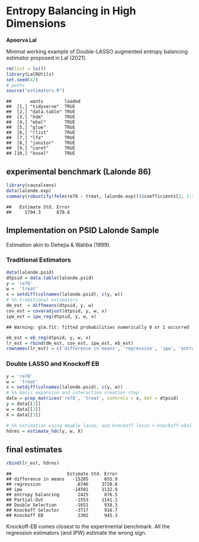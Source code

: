 Entropy Balancing in High Dimensions
====================================

**Apoorva Lal**

Minimal working example of Double-LASSO augmented entropy balancing
estimator proposed in Lal (2021).

``` r
rm(list = ls())
library(LalRUtils)
set.seed(42)
# paths
source("estimators.R")
```

    ##       wants        loaded
    ##  [1,] "tidyverse"  TRUE  
    ##  [2,] "data.table" TRUE  
    ##  [3,] "hdm"        TRUE  
    ##  [4,] "ebal"       TRUE  
    ##  [5,] "glue"       TRUE  
    ##  [6,] "rlist"      TRUE  
    ##  [7,] "lfe"        TRUE  
    ##  [8,] "janitor"    TRUE  
    ##  [9,] "caret"      TRUE  
    ## [10,] "kosel"      TRUE

experimental benchmark (Lalonde 86)
---------------------------

``` r
library(causalsens)
data(lalonde.exp)
summary(robustify(felm(re78 ~ treat, lalonde.exp)))$coefficients[2, 1:2]
```

    ##   Estimate Std. Error 
    ##     1794.3      670.8

Implementation on PSID Lalonde Sample
-------------------------------------

Estimation akin to Dehejia & Wahba (1999).

### Traditional Estimators

``` r
data(lalonde.psid)
dtpsid = data.table(lalonde.psid)
y = 're78'
w =  'treat'
x = setdiff(colnames(lalonde.psid), c(y, w))
# %% traditional estimators
dm_est  = diffmeans(dtpsid, y, w)
cov_est = covaradjust(dtpsid, y, w, x)
ipw_est = ipw_reg(dtpsid, y, w, x)
```

    ## Warning: glm.fit: fitted probabilities numerically 0 or 1 occurred

``` r
eb_est = eb_reg(dtpsid, y, w, x)
lr_est = rbind(dm_est, cov_est, ipw_est, eb_est)
rownames(lr_est) = c('difference in means', 'regression', 'ipw', 'entropy balancing')
```

### Double LASSO and Knockoff EB

``` r
y = 're78'
w =  'treat'
x = setdiff(colnames(lalonde.psid), c(y, w))
# %% basis expansion and interaction creation step
data = prep_matrices('re78', 'treat', controls = x, dat = dtpsid)
y = data[[1]]
w = data[[2]]
X = data[[3]]

# %% estimation using double lasso, and knockoff lasso + knockoff-ebal
hdres = estimate_hdc(y, w, X)
```

final estimates
---------------

``` r
rbind(lr_est, hdres)
```

    ##                     Estimate Std. Error
    ## difference in means   -15205      655.9
    ## regression             -8746     3720.6
    ## ipw                   -14501     1132.9
    ## entropy balancing       2425      876.5
    ## Partial-Out            -1553     1141.1
    ## Double Selection       -1651      938.3
    ## Knockoff Selector      -3717      916.7
    ## Knockoff EB             2302      945.3

Knockoff-EB comes closest to the experimental benchmark. All the
regression estimators (and IPW) estimate the wrong sign.
